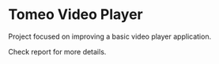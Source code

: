 # Tomeo Video Player

Project focused on improving a basic video player application.

Check report for more details.
